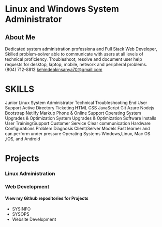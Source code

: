 # Linux and Windows System Administrator
## About Me

Dedicated system administration professiona and Full Stack Web Developer, Skilled problem-solver able to communicate with users at all levels of technical proficiency. Troubleshoot, resolve and document user help requests for desktop, laptop, mobile, network and peripheral problems.
(804) 712-8812 kehindeakinsanya70@gmail.com

# SKILLS
Junior Linux System Administrator 
Technical Troubleshooting End User Support
Active Directory
Ticketing
HTML
CSS
JavaScript
Git
Azure
Nodejs
Bootstrap
Netlify
Markup
Phone & Online Support
Operating System Upgrades & Optimization
System Upgrades & Optimization
Software Installs
User Training/Support
Customer Service
Clear communication
Hardware Configurations
Problem Diagnosis
Client/Server Models
Fast learner and can perform under pressure
Operating Systems
Windows,Linux, Mac OS ,iOS, and Android

# Projects
### Linux Administration
### Web Development
#### View my Github repositories for Projects

* SYSINFO
* SYSOPS
* Website Development
